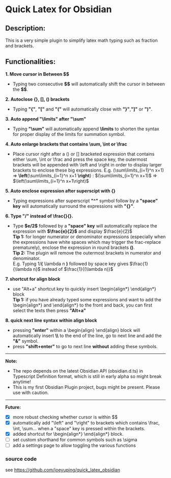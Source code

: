 # Quick Latex for Obsidian

## Description:
This is a very simple plugin to simplify latex math typing such as fraction and brackets.

## Functionalities:

**1. Move cursor in Between \$\$**
* Typing two consecutive **\$\$** will automatically shift the cursor in between the **\$\$**.  

**2. Autoclose {}, [], () brackets**
* Typing **"{"**, **"["** and **"("** will automatically close with **"}"**,**"]"** or **")"**.  

**3. Auto append "\limits" after "\sum"**  
* Typing **"\sum"** will automatically append **\limits** to shorten the syntax for proper display of the limits for summation symbol.

**4. Auto enlarge brackets that contains \sum, \int or \frac**  
* Place cursor right after a () or [] bracketed expression that contains either \sum, \int or \frac and press the space key, the outermost brackets will be appended with \left and \right in order to display larger brackets to enclose these big expressions. E.g. (\sum\limits_{i=1}^n x+1) => **\left**(\sum\limits_{i=1}^n x+1 **\right**) : $(\sum\limits_{i=1}^n x+1)$ => $\left(\sum\limits_{i=1}^n x+1\right)$

**5. Auto enclose expression after superscipt with {}**
* Typing expressions after superscript **"^"** symbol follow by a **"space" key** will automatically surround the expressions with **"{}"**.  

**6. Type "/" instead of \frac{}{}.**  
* Type **\$e/2\$** followed by a **"space" key** will automatically replace the expression with **\$\frac{e}{2}\$** and display $\frac{e}{2}$  
**Tip 1:** for longer numerator or denominator expressions (especially when the expressions have white spaces which may trigger the frac-replace prematurely), enclose the expression in round brackets **()**.   
**Tip 2:** The plugin will remove the outermost brackets in numerator and denominator.  
E.g.  Typing 1/**(** \lambda n **)** followed by space key gives $\frac{1}{\lambda n}$ instead of $\frac{1}{(\lambda n)}$

**7. shortcut for align block**
* use "Alt+a" shortcut key to quickly insert \begin{align\*} \end{align\*} block  
**Tip 1:** if you have already typed some expressions and want to add the \begin{align\*} and \end{align\*} to the front and back, you can first select the texts then press **"Alt+a"**

**8. quick next line syntax within align block**
* pressing **"enter"** within a \begin{align} \end{align} block will automatically insert **\\\\** to the end of the line, go to next line and add the **"&"** symbol.
* press **"shift+enter"** to go to next line **without** adding these symbols.

---
**Note:**
* The repo depends on the latest Obsidian API (obsidian.d.ts) in Typescript Definition format, which is still in early alpha so might break anytime!
* This is my first Obsidian Plugin project, bugs might be present. Please use with caution.

---
**Future:**
- [X] more robust checking whether cursor is within $$
- [X] automatically add "\left" and "\right" to brackets which contains \frac, \int, \sum... when a "space" key is pressed within the brackets.
- [X] added shortcut for \begin{align\*} \end{align\*} block.
- [ ] set custom shorthand for common symbols such as \sigma
- [ ] add a settings page to allow toggling the various functions

### source code
see https://github.com/joeyuping/quick_latex_obsidian